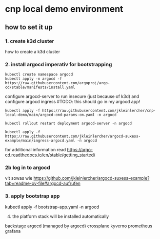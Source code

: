 # cnp local demo environment

## how to set it up

### 1. create k3d cluster

<tbd>how to create a k3d cluster</tbd>

### 2. install argocd imperativ for bootstrapping

```
kubectl create namespace argocd
kubectl apply -n argocd -f https://raw.githubusercontent.com/argoproj/argo-cd/stable/manifests/install.yaml
```

configure argocd-server to run insecure (just because of k3d) and configure argocd ingress
#TODO: this should go in my argocd app!

```
kubectl apply -f https://raw.githubusercontent.com/jkleinlercher/cnp-local-demo/main/argocd-cmd-params-cm.yaml -n argocd

kubectl rollout restart deployment argocd-server -n argocd

kubectl apply -f https://raw.githubusercontent.com/jkleinlercher/argocd-suxess-example/main/ingress-argocd.yaml -n argocd
```

for additional information read https://argo-cd.readthedocs.io/en/stable/getting_started/

### 2b log in to argocd

vlt sowas wie https://github.com/jkleinlercher/argocd-suxess-example?tab=readme-ov-file#argocd-aufrufen


### 3. apply bootstrap app

<tbd>kubectl apply -f bootstrap-app.yaml -n argocd</tbd>

4. the platform stack will be installed automatically

backstage
argocd (managed by argocd)
crossplane
kyverno
prometheus
grafana
